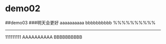 # demo02
##demo03
###明天会更好
aaaaaaaaaa
bbbbbbbbbb
%%%%%%%%%%
**********
111111111
AAAAAAAAAA
BBBBBBBBBB